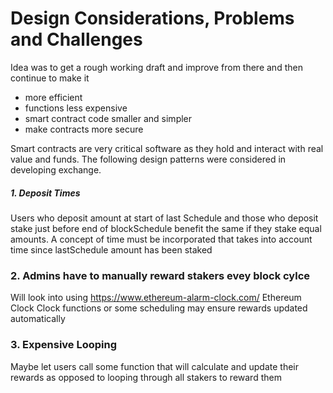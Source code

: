 # Design Considerations, Problems and Challenges

Idea was to get a rough working draft and improve from there and then continue to make it
- more efficient 
- functions less expensive
- smart contract code smaller and simpler 
- make contracts more secure 

Smart contracts are very critical software as they hold and interact with real value and funds. The following design patterns were considered in developing exchange.

##### 1. Deposit Times 
Users who deposit amount at start of last Schedule and those who deposit stake just before end of blockSchedule benefit
the same if they stake equal amounts. A concept of time must be incorporated that takes into account time since lastSchedule
amount has been staked 

### 2. Admins have to manually reward stakers evey block cylce
Will look into using https://www.ethereum-alarm-clock.com/ Ethereum Clock
Clock functions or some scheduling may ensure rewards updated automatically 

### 3. Expensive Looping
Maybe let users call some function that will calculate and update their rewards as opposed to looping through all stakers 
to reward them 
